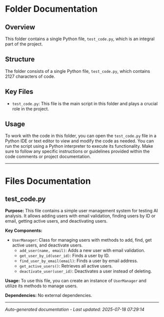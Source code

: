 # Folder Documentation

## Overview
This folder contains a single Python file, `test_code.py`, which is an integral part of the project.

## Structure
The folder consists of a single Python file, `test_code.py`, which contains 2127 characters of code.

## Key Files
- `test_code.py`: This file is the main script in this folder and plays a crucial role in the project.

## Usage
To work with the code in this folder, you can open the `test_code.py` file in a Python IDE or text editor to view and modify the code as needed. You can run the script using a Python interpreter to execute its functionality. Make sure to follow any specific instructions or guidelines provided within the code comments or project documentation.

---

# Files Documentation

## test_code.py

**Purpose:** This file contains a simple user management system for testing AI analysis. It allows adding users with email validation, finding users by ID or email, getting active users, and deactivating users.

**Key Components:**
- `UserManager`: Class for managing users with methods to add, find, get active users, and deactivate users.
  - `add_user(name, email)`: Adds a new user with email validation.
  - `get_user_by_id(user_id)`: Finds a user by ID.
  - `find_user_by_email(email)`: Finds a user by email address.
  - `get_active_users()`: Retrieves all active users.
  - `deactivate_user(user_id)`: Deactivates a user instead of deleting.

**Usage:** To use this file, you can create an instance of `UserManager` and utilize its methods to manage users.

**Dependencies:** No external dependencies.

---
*Auto-generated documentation - Last updated: 2025-07-18 07:29:14*
